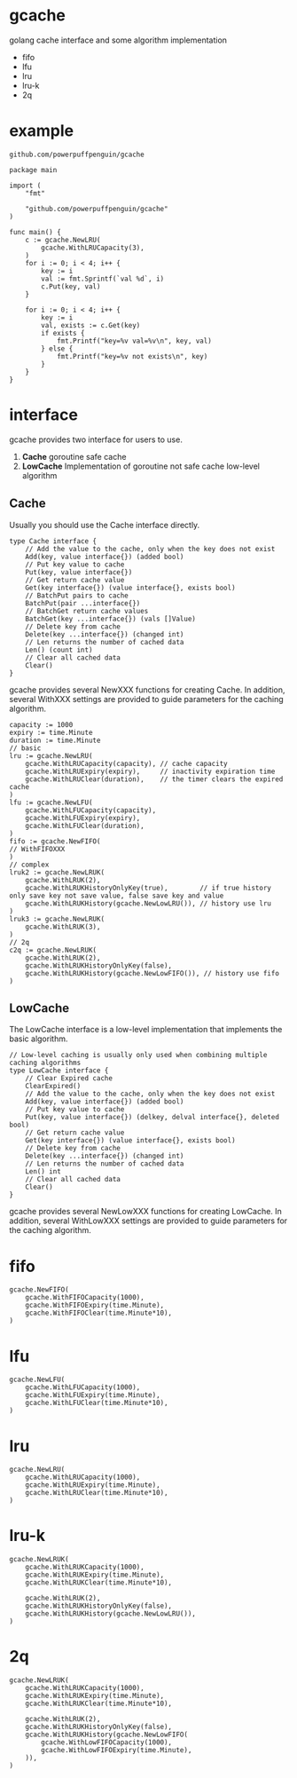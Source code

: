 # gcache

golang cache interface and some algorithm implementation

* fifo
* lfu
* lru
* lru-k
* 2q

# example 

```
github.com/powerpuffpenguin/gcache
```

```
package main

import (
	"fmt"

	"github.com/powerpuffpenguin/gcache"
)

func main() {
	c := gcache.NewLRU(
		gcache.WithLRUCapacity(3),
	)
	for i := 0; i < 4; i++ {
		key := i
		val := fmt.Sprintf(`val %d`, i)
		c.Put(key, val)
	}

	for i := 0; i < 4; i++ {
		key := i
		val, exists := c.Get(key)
		if exists {
			fmt.Printf("key=%v val=%v\n", key, val)
		} else {
			fmt.Printf("key=%v not exists\n", key)
		}
	}
}
```

# interface 

gcache provides two interface for users to use.

1. **Cache** goroutine safe cache
2. **LowCache** Implementation of goroutine not safe cache low-level algorithm

## Cache

Usually you should use the Cache interface directly.

```
type Cache interface {
	// Add the value to the cache, only when the key does not exist
	Add(key, value interface{}) (added bool)
	// Put key value to cache
	Put(key, value interface{})
	// Get return cache value
	Get(key interface{}) (value interface{}, exists bool)
	// BatchPut pairs to cache
	BatchPut(pair ...interface{})
	// BatchGet return cache values
	BatchGet(key ...interface{}) (vals []Value)
	// Delete key from cache
	Delete(key ...interface{}) (changed int)
	// Len returns the number of cached data
	Len() (count int)
	// Clear all cached data
	Clear()
}
```

gcache provides several NewXXX functions for creating Cache. In addition, several WithXXX settings are provided to guide parameters for the caching algorithm.

```
capacity := 1000
expiry := time.Minute
duration := time.Minute
// basic
lru := gcache.NewLRU(
	gcache.WithLRUCapacity(capacity), // cache capacity
	gcache.WithLRUExpiry(expiry),     // inactivity expiration time
	gcache.WithLRUClear(duration),    // the timer clears the expired cache
)
lfu := gcache.NewLFU(
	gcache.WithLFUCapacity(capacity),
	gcache.WithLFUExpiry(expiry),
	gcache.WithLFUClear(duration),
)
fifo := gcache.NewFIFO(
// WithFIFOXXX
)
// complex
lruk2 := gcache.NewLRUK(
	gcache.WithLRUK(2),
	gcache.WithLRUKHistoryOnlyKey(true),        // if true history only save key not save value, false save key and value
	gcache.WithLRUKHistory(gcache.NewLowLRU()), // history use lru
)
lruk3 := gcache.NewLRUK(
	gcache.WithLRUK(3),
)
// 2q
c2q := gcache.NewLRUK(
	gcache.WithLRUK(2),
	gcache.WithLRUKHistoryOnlyKey(false),
	gcache.WithLRUKHistory(gcache.NewLowFIFO()), // history use fifo
)
```

## LowCache

The LowCache interface is a low-level implementation that implements the basic algorithm.

```
// Low-level caching is usually only used when combining multiple caching algorithms
type LowCache interface {
	// Clear Expired cache
	ClearExpired()
	// Add the value to the cache, only when the key does not exist
	Add(key, value interface{}) (added bool)
	// Put key value to cache
	Put(key, value interface{}) (delkey, delval interface{}, deleted bool)
	// Get return cache value
	Get(key interface{}) (value interface{}, exists bool)
	// Delete key from cache
	Delete(key ...interface{}) (changed int)
	// Len returns the number of cached data
	Len() int
	// Clear all cached data
	Clear()
}
```

gcache provides several NewLowXXX functions for creating LowCache. In addition, several WithLowXXX settings are provided to guide parameters for the caching algorithm.

# fifo

```
gcache.NewFIFO(
	gcache.WithFIFOCapacity(1000),
	gcache.WithFIFOExpiry(time.Minute),
	gcache.WithFIFOClear(time.Minute*10),
)
```
# lfu
```
gcache.NewLFU(
	gcache.WithLFUCapacity(1000),
	gcache.WithLFUExpiry(time.Minute),
	gcache.WithLFUClear(time.Minute*10),
)
```

# lru

```
gcache.NewLRU(
	gcache.WithLRUCapacity(1000),
	gcache.WithLRUExpiry(time.Minute), 
	gcache.WithLRUClear(time.Minute*10),
)
```

# lru-k

```
gcache.NewLRUK(
	gcache.WithLRUKCapacity(1000),
	gcache.WithLRUKExpiry(time.Minute),
	gcache.WithLRUKClear(time.Minute*10),

	gcache.WithLRUK(2),
	gcache.WithLRUKHistoryOnlyKey(false),
	gcache.WithLRUKHistory(gcache.NewLowLRU()),
)
```

# 2q

```
gcache.NewLRUK(
	gcache.WithLRUKCapacity(1000),
	gcache.WithLRUKExpiry(time.Minute),
	gcache.WithLRUKClear(time.Minute*10),

	gcache.WithLRUK(2),
	gcache.WithLRUKHistoryOnlyKey(false),
	gcache.WithLRUKHistory(gcache.NewLowFIFO(
		gcache.WithLowFIFOCapacity(1000),
		gcache.WithLowFIFOExpiry(time.Minute),
	)),
)
```